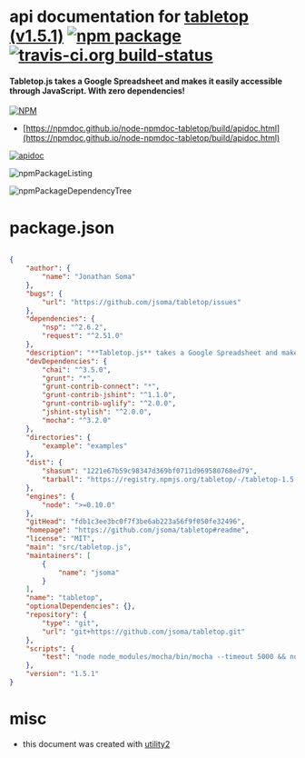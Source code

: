 # api documentation for  [tabletop (v1.5.1)](https://github.com/jsoma/tabletop#readme)  [![npm package](https://img.shields.io/npm/v/npmdoc-tabletop.svg?style=flat-square)](https://www.npmjs.org/package/npmdoc-tabletop) [![travis-ci.org build-status](https://api.travis-ci.org/npmdoc/node-npmdoc-tabletop.svg)](https://travis-ci.org/npmdoc/node-npmdoc-tabletop)
#### **Tabletop.js** takes a Google Spreadsheet and makes it easily accessible through JavaScript. With zero dependencies!

[![NPM](https://nodei.co/npm/tabletop.png?downloads=true&downloadRank=true&stars=true)](https://www.npmjs.com/package/tabletop)

- [https://npmdoc.github.io/node-npmdoc-tabletop/build/apidoc.html](https://npmdoc.github.io/node-npmdoc-tabletop/build/apidoc.html)

[![apidoc](https://npmdoc.github.io/node-npmdoc-tabletop/build/screenCapture.buildCi.browser.%252Ftmp%252Fbuild%252Fapidoc.html.png)](https://npmdoc.github.io/node-npmdoc-tabletop/build/apidoc.html)

![npmPackageListing](https://npmdoc.github.io/node-npmdoc-tabletop/build/screenCapture.npmPackageListing.svg)

![npmPackageDependencyTree](https://npmdoc.github.io/node-npmdoc-tabletop/build/screenCapture.npmPackageDependencyTree.svg)



# package.json

```json

{
    "author": {
        "name": "Jonathan Soma"
    },
    "bugs": {
        "url": "https://github.com/jsoma/tabletop/issues"
    },
    "dependencies": {
        "nsp": "^2.6.2",
        "request": "^2.51.0"
    },
    "description": "**Tabletop.js** takes a Google Spreadsheet and makes it easily accessible through JavaScript. With zero dependencies!",
    "devDependencies": {
        "chai": "^3.5.0",
        "grunt": "*",
        "grunt-contrib-connect": "*",
        "grunt-contrib-jshint": "^1.1.0",
        "grunt-contrib-uglify": "^2.0.0",
        "jshint-stylish": "^2.0.0",
        "mocha": "^3.2.0"
    },
    "directories": {
        "example": "examples"
    },
    "dist": {
        "shasum": "1221e67b59c98347d369bf0711d969580768ed79",
        "tarball": "https://registry.npmjs.org/tabletop/-/tabletop-1.5.1.tgz"
    },
    "engines": {
        "node": ">=0.10.0"
    },
    "gitHead": "fdb1c3ee3bc0f7f3be6ab223a56f9f050fe32496",
    "homepage": "https://github.com/jsoma/tabletop#readme",
    "license": "MIT",
    "main": "src/tabletop.js",
    "maintainers": [
        {
            "name": "jsoma"
        }
    ],
    "name": "tabletop",
    "optionalDependencies": {},
    "repository": {
        "type": "git",
        "url": "git+https://github.com/jsoma/tabletop.git"
    },
    "scripts": {
        "test": "node node_modules/mocha/bin/mocha --timeout 5000 && node node_modules/nsp/bin/nsp check"
    },
    "version": "1.5.1"
}
```



# misc
- this document was created with [utility2](https://github.com/kaizhu256/node-utility2)
